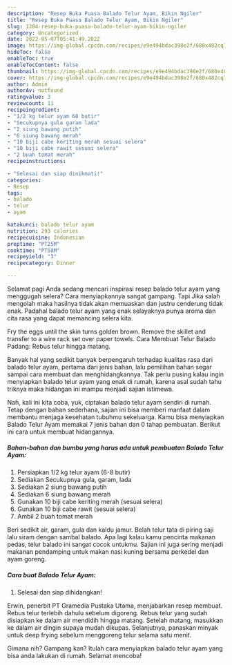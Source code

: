 ```yaml
---
description: "Resep Buka Puasa Balado Telur Ayam, Bikin Ngiler"
title: "Resep Buka Puasa Balado Telur Ayam, Bikin Ngiler"
slug: 1204-resep-buka-puasa-balado-telur-ayam-bikin-ngiler
category: Uncategorized
date: 2022-05-07T05:41:49.202Z
image: https://img-global.cpcdn.com/recipes/e9e494bdac398e2f/680x482cq70/balado-telur-ayam-foto-resep-utama.jpg
hideToc: false
enableToc: true
enableTocContent: false
thumbnail: https://img-global.cpcdn.com/recipes/e9e494bdac398e2f/680x482cq70/balado-telur-ayam-foto-resep-utama.jpg
cover: https://img-global.cpcdn.com/recipes/e9e494bdac398e2f/680x482cq70/balado-telur-ayam-foto-resep-utama.jpg
author: Admin
authorAv: notfound
ratingvalue: 3
reviewcount: 11
recipeingredient:
- "1/2 kg telur ayam 68 butir"
- "Secukupnya gula garam lada"
- "2 siung bawang putih"
- "6 siung bawang merah"
- "10 biji cabe keriting merah sesuai selera"
- "10 biji cabe rawit sesuai selera"
- "2 buah tomat merah"
recipeinstructions:

- "Selesai dan siap dinikmati!"
categories:
- Resep
tags:
- balado
- telur
- ayam

katakunci: balado telur ayam 
nutrition: 293 calories
recipecuisine: Indonesian
preptime: "PT25M"
cooktime: "PT58M"
recipeyield: "3"
recipecategory: Dinner

---
```



Selamat pagi Anda sedang mencari inspirasi resep balado telur ayam yang menggugah selera? Cara menyiapkannya sangat gampang. Tapi Jika salah mengolah maka hasilnya tidak akan memuaskan dan justru cenderung tidak enak. Padahal balado telur ayam yang enak selayaknya punya aroma dan cita rasa yang dapat memancing selera kita.


Fry the eggs until the skin turns golden brown. Remove the skillet and transfer to a wire rack set over paper towels. Cara Membuat Telur Balado Padang: Rebus telur hingga matang.

Banyak hal yang sedikit banyak berpengaruh terhadap kualitas rasa dari balado telur ayam, pertama dari jenis bahan, lalu pemilihan bahan segar sampai cara membuat dan menghidangkannya. Tak perlu pusing kalau ingin menyiapkan balado telur ayam yang enak di rumah, karena asal sudah tahu triknya maka hidangan ini mampu menjadi sajian istimewa.


Nah, kali ini kita coba, yuk, ciptakan balado telur ayam sendiri di rumah. Tetap dengan bahan sederhana, sajian ini bisa memberi manfaat dalam membantu menjaga kesehatan tubuhmu sekeluarga. Kamu bisa menyiapkan Balado Telur Ayam memakai 7 jenis bahan dan 0 tahap pembuatan. Berikut ini cara untuk membuat hidangannya.

<!--inarticleads1-->

##### Bahan-bahan dan bumbu yang harus ada untuk pembuatan Balado Telur Ayam:

1. Persiapkan 1/2 kg telur ayam (6-8 butir)
1. Sediakan Secukupnya gula, garam, lada
1. Sediakan 2 siung bawang putih
1. Sediakan 6 siung bawang merah
1. Gunakan 10 biji cabe keriting merah (sesuai selera)
1. Gunakan 10 biji cabe rawit (sesuai selera)
1. Ambil 2 buah tomat merah


Beri sedikit air, garam, gula dan kaldu jamur. Belah telur tata di piring saji lalu siram dengan sambal balado. Apa lagi kalau kamu pencinta makanan pedas, telur balado ini sangat cocok untukmu. Sajian ini juga sering menjadi makanan pendamping untuk makan nasi kuning bersama perkedel dan ayam goreng. 

<!--inarticleads2-->

##### Cara buat Balado Telur Ayam:


1. Selesai dan siap dihidangkan!

Erwin, penerbit PT Gramedia Pustaka Utama, menjabarkan resep membuat. Rebus telur terlebih dahulu sebelum digoreng. Rebus telur yang sudah disiapkan ke dalam air mendidih hingga matang. Setelah matang, masukkan ke dalam air dingin supaya mudah dikupas. Selanjutnya, panaskan minyak untuk deep frying sebelum menggoreng telur selama satu menit. 

Gimana nih? Gampang kan? Itulah cara menyiapkan balado telur ayam yang bisa anda lakukan di rumah. Selamat mencoba!
